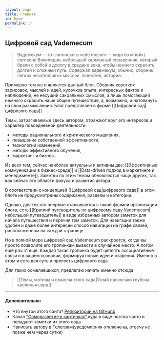 ```yaml
---
layout: page
title: Главная
id: home
permalink: /
---
```




## Цифровой сад Vademecum

>Вадемекум — (от латинского vade mecum — «иди со мной») согласно Википедии, небольшой карманный справочник, который брали с собой в дорогу в средние века, чтобы немного скрасить долгий и сложный путь. Содержал вадемекум, обычно, сборник легких незатейливых мыслей, повестей, историй.

Примерно тем же и является данный блог. Сборник коротких зарисовок, мыслей и идей, кусочков опыта, интересных фактов и наблюдений, не несущий сакральных смыслов, а лишь помогающий немного скрасить наше общее путешествие, а, возможно, и натолкнуть на свои размышления. Блог представлен в форме [[Цифровой сад|цифрового сада]]

Темы, затрагиваемые здесь автором, отражают круг его интересов и характер повседневной деятельности:
- методы рационального и критического мышления,
- повышение собственной эффективности,
- технологии изменений,
- методы эффективного обучения,
- маркетинг и бизнес.

Из всех тем, сейчас наиболее актуальны и активны две: [[Эффективные коммуникации в бизнес-среде]] и [[Data-driven подход в маркетинге и менеджменте]]. Заметки по этим темам обновляются чаще других, так как сейчас это области фокуса и развития автора

В соответствии с концепцией [[Цифровой сад|цифрового сада]] в этом блоге не предусмотрены содержания, разделы и категории.  

Однако, для тех кто впервые сталкивается с такой формой организации блога, есть [[Краткий путеводитель по цифровому саду Vademecum|небольшой путеводитель]] в виде избранных автором заметок для начала путешествия и перечня тем заметок. Для навигации также удобен и даже более интересен способ навигации на графе связей, расположенном на каждой странице

Но в полной мере цифровой сад Vademecum раскроется, когда вы просто позволите его тропинкам вывести в случайное место. А потом еще раз. И еще. Каждая такая тропинка будет цеплять ассоциативные связи и в вашем сознании, формируя новые идеи и озарения. Именно в этом и есть вся суть и прелесть цифрового сада

Для таких осмелившихся, предлагаю начать именно отсюда:
>[[Темы, мотивы и смыслы этого сада|Узнай насколько глубока кроличья нора]]



---

#### Дополнительно:
- Что внутри этого сайта? [Репозиторий на GitHunb](https://github.com/Al7F4/vademecum)
- Канал ["Саморазвитие в картинках"](https://t.me/inzeptum),куда в виде постов часто и попадают заметки из этого сада
- Написать автору в [Телеграм](https://t.me/monsieurkozik)(уведомления отключены, отвечу не позже чем через сутки)
